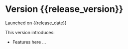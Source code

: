 # Version {{release_version}}

Launched on {{release_date}}

This version introduces:
* Features here ...
